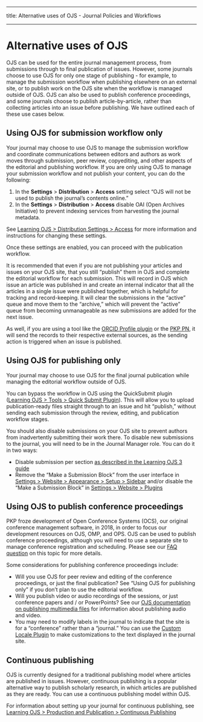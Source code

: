 - - -
title: Alternative uses of OJS - Journal Policies and Workflows
- - -

# Alternative uses of OJS

OJS can be used for the entire journal management process, from submissions through to final publication of issues. However, some journals choose to use OJS for only one stage of publishing - for example, to manage the submission workflow when publishing elsewhere on an external site, or to publish work on the OJS site when the workflow is managed outside of OJS. OJS can also be used to publish conference proceedings, and some journals choose to publish article-by-article, rather than collecting articles into an issue before publishing. We have outlined each of these use cases below.

## Using OJS for submission workflow only

Your journal may choose to use OJS to manage the submission workflow and coordinate communications between editors and authors as work moves through submission, peer review, copyediting, and other aspects of the editorial and publishing workflow. If you are only using OJS to manage your submission workflow and not publish your content, you can do the following:

1. In the **Settings** > **Distribution** > **Access** setting select “OJS will not be used to publish the journal’s contents online.”
2. In the **Settings** > **Distribution** > **Access** disable OAI (Open Archives Initiative) to prevent indexing services from harvesting the journal metadata.

See [Learning OJS > Distribution Settings > Access](https://docs.pkp.sfu.ca/learning-ojs/en/settings-distribution#access) for more information and instructions for changing these settings.

Once these settings are enabled, you can proceed with the publication workflow.

It is recommended that even if you are not publishing your articles and issues on your OJS site, that you still “publish” them in OJS and complete the editorial workflow for each submission. This will record in OJS which issue an article was published in and create an internal indicator that all the articles in a single issue were published together, which is helpful for tracking and record-keeping. It will clear the submissions in the “active” queue and move them to the “archive,” which will prevent the “active” queue from becoming unmanageable as new submissions are added for the next issue.

As well, if you are using a tool like the [ORCID Profile plugin](https://docs.pkp.sfu.ca/orcid/en/) or the [PKP PN](https://docs.pkp.sfu.ca/pkp-pn/), it will send the records to their respective external sources, as the sending action is triggered when an issue is published.

## Using OJS for publishing only

Your journal may choose to use OJS for the final journal publication while managing the editorial workflow outside of OJS.

You can bypass the workflow in OJS using the QuickSubmit plugin ([Learning OJS > Tools > Quick Submit Plugin](https://docs.pkp.sfu.ca/learning-ojs/en/tools#quick-submit-plugin)). This will allow you to upload publication-ready files straight through to an issue and hit “publish,” without sending each submission through the review, editing, and publication workflow stages.

You should also disable submissions on your OJS site to prevent authors from inadvertently submitting their work there. To disable new submissions to the journal, you will need to be in the Journal Manager role. You can do it in two ways:

- Disable submission per section [as described in the Learning OJS 3 guide](https://docs.pkp.sfu.ca/learning-ojs/en/journal-setup#create-section)
- Remove the “Make a Submission Block” from the user interface in [Settings > Website > Appearance > Setup > Sidebar](https://docs.pkp.sfu.ca/learning-ojs/en/settings-website#setup) and/or disable the “Make a Submission Block” in [Settings > Website > Plugins](https://docs.pkp.sfu.ca/learning-ojs/en/settings-website#installed-plugins)

## Using OJS to publish conference proceedings

PKP froze development of Open Conference Systems (OCS), our original conference management software, in 2018, in order to focus our development resources on OJS, OMP, and OPS. OJS can be used to publish conference proceedings, although you will need to use a separate site to manage conference registration and scheduling. Please see our [FAQ question](https://docs.pkp.sfu.ca/faq/en/software-features#can-i-use-ojs-to-publish-conference-proceedings-what-happened-to-ocs) on this topic for more details.

Some considerations for publishing conference proceedings include:

- Will you use OJS for peer review and editing of the conference proceedings, or just the final publication? See “Using OJS for publishing only” if you don’t plan to use the editorial workflow.
- Will you publish video or audio recordings of the sessions, or just conference papers and / or PowerPoints? See our [OJS documentation on publishing multimedia files](https://docs.pkp.sfu.ca/learning-ojs/en/production-publication#multimedia-files) for information about publishing audio and video.
- You may need to modify labels in the journal to indicate that the site is for a “conference” rather than a “journal.” You can use the [Custom Locale Plugin](https://docs.pkp.sfu.ca/translating-guide/en/customize-locale) to make customizations to the text displayed in the journal site.

## Continuous publishing

OJS is currently designed for a traditional publishing model where articles are published in issues. However, continuous publishing is a popular alternative way to publish scholarly research, in which articles are published as they are ready. You can use a continuous publishing model within OJS.

For information about setting up your journal for continuous publishing, see [Learning OJS > Production and Publication > Continuous Publishing](https://docs.pkp.sfu.ca/learning-ojs/en/production-publication#continuous-publishing)
